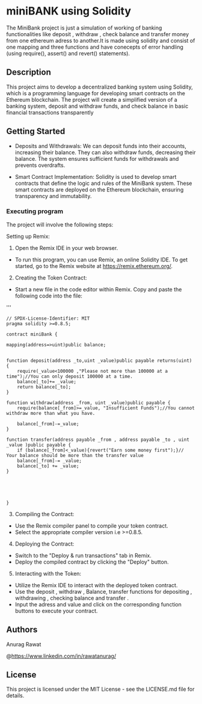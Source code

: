 # miniBANK using Solidity

The MiniBank project is just a simulation of working of banking functionalities like deposit , withdraw , check balance and transfer money from one ethereum adress to another.It is made using solidity and consist of one mapping and three functions and have conecepts of error handling (using require(), assert() and revert() statements).

## Description
This project aims to develop a decentralized banking system using Solidity, which is a programming language for developing smart contracts on the Ethereum blockchain. The project will create a simplified version of a banking system, deposit and withdraw funds, and check balance in basic financial transactions transparently
## Getting Started


* Deposits and Withdrawals: We can deposit funds into their accounts, increasing their balance. They can also withdraw funds, decreasing their balance. The system ensures sufficient funds for withdrawals and prevents overdrafts.

* Smart Contract Implementation: Solidity is used to develop smart contracts that define the logic and rules of the MiniBank system. These smart contracts are deployed on the Ethereum blockchain, ensuring transparency and immutability.


### Executing program

The project will involve the following steps:

Setting up Remix:

1. Open the Remix IDE in your web browser.
* To run this program, you can use Remix, an online Solidity IDE. To get started, go to the Remix website at https://remix.ethereum.org/.

2. Creating the Token Contract:

* Start a new file in the code editor within Remix. Copy and paste the following code into the file:




'''
 
    // SPDX-License-Identifier: MIT
    pragma solidity >=0.8.5;

    contract miniBank {

    mapping(address=>uint)public balance;
    

    function deposit(address _to,uint _value)public payable returns(uint) {
        require(_value<100000 ,"Please not more than 100000 at a time");//You can only deposit 100000 at a time.
        balance[_to]+= _value;
        return balance[_to];
    }

    function withdraw(address _from, uint _value)public payable {
        require(balance[_from]>=_value, "Insufficient Funds");//You cannot withdraw more than what you have.
       
        balance[_from]-=_value;
    }

    function transfer(address payable _from , address payable _to , uint _value )public payable {
        if (balance[_from]<_value){revert("Earn some money first");}// Your balance should be more than the transfer value 
        balance[_from]-= _value;
        balance[_to] += _value;  
    }





    }



3. Compiling the Contract:

* Use the Remix compiler panel to compile your token contract.
* Select the appropriate compiler version i.e >=0.8.5.

4. Deploying the Contract:

* Switch to the "Deploy & run transactions" tab in Remix.
* Deploy the compiled contract by clicking the "Deploy" button.

5. Interacting with the Token:

* Utilize the Remix IDE to interact with the deployed token contract.
* Use the deposit , withdraw , Balance, transfer functions for depositing , withdrawing , checking balance and transfer .  
* Input the adress and value and click on the corresponding function buttons to execute your contract.


## Authors

Anurag Rawat
 
 @https://www.linkedin.com/in/rawatanurag/
## License

This project is licensed under the MIT License - see the LICENSE.md file for details.
